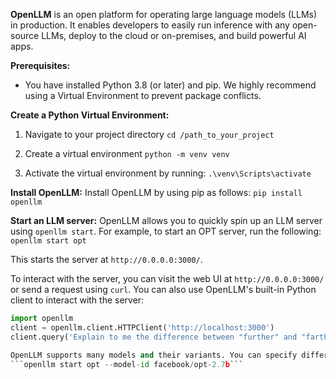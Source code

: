 **OpenLLM** is an open platform for operating large language models (LLMs) in production. It enables developers to easily run inference with any open-source LLMs, deploy to the cloud or on-premises, and build powerful AI apps.

**Prerequisites:**
- You have installed Python 3.8 (or later) and pip. We highly recommend using a Virtual Environment to prevent package conflicts.

**Create a Python Virtual Environment:**
1. Navigate to your project directory
```cd /path_to_your_project```

2. Create a virtual environment
```python -m venv venv```

3. Activate the virtual environment by running:
```.\venv\Scripts\activate```


**Install OpenLLM:**
Install OpenLLM by using pip as follows:
```pip install openllm```


**Start an LLM server:**
OpenLLM allows you to quickly spin up an LLM server using `openllm start`. For example, to start an OPT server, run the following:
```openllm start opt```

This starts the server at `http://0.0.0.0:3000/`.

To interact with the server, you can visit the web UI at `http://0.0.0.0:3000/` or send a request using `curl`. You can also use OpenLLM's built-in Python client to interact with the server:
```python
import openllm
client = openllm.client.HTTPClient('http://localhost:3000')
client.query('Explain to me the difference between "further" and "farther"')```

OpenLLM supports many models and their variants. You can specify different variants of the model to be served by providing the --model-id option. For example:
```openllm start opt --model-id facebook/opt-2.7b```

